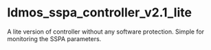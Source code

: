 # ldmos_sspa_controller_v2.1_lite
A lite version of controller without any software protection. Simple for monitoring the SSPA parameters. 
